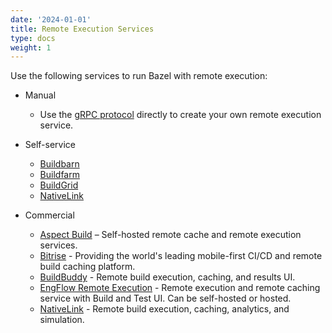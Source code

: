 ```yaml
---
date: '2024-01-01'
title: Remote Execution Services
type: docs
weight: 1
---
```


Use the following services to run Bazel with remote execution:

*   Manual

    * Use the [gRPC protocol](https://github.com/bazelbuild/remote-apis)
      directly to create your own remote execution service.

*   Self-service

    * [Buildbarn](https://github.com/buildbarn)
    * [Buildfarm](https://github.com/bazelbuild/bazel-buildfarm)
    * [BuildGrid](https://gitlab.com/BuildGrid/buildgrid)
    * [NativeLink](https://github.com/TraceMachina/nativelink)

*   Commercial

    * [Aspect Build](https://www.aspect.build/) – Self-hosted remote cache and remote execution services.
    * [Bitrise](https://bitrise.io/why/features/mobile-build-caching-for-better-build-test-performance) - Providing the world's leading mobile-first CI/CD and remote build caching platform.
    * [BuildBuddy](https://www.buildbuddy.io) - Remote build execution,
      caching, and results UI.
    * [EngFlow Remote Execution](https://www.engflow.com) - Remote execution
      and remote caching service with Build and Test UI. Can be self-hosted or hosted.
    * [NativeLink](https://github.com/TraceMachina/nativelink) - Remote build execution, caching, analytics, and simulation.